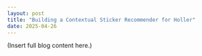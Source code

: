 ```yaml
---
layout: post
title: "Building a Contextual Sticker Recommender for Holler"
date: 2025-04-26
---
```


(Insert full blog content here.)
